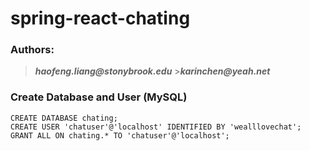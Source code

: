 # spring-react-chating
### Authors: 
>**_haofeng.liang@stonybrook.edu_**  >**_karinchen@yeah.net_**  

### Create Database and User (MySQL)
```
CREATE DATABASE chating;
CREATE USER 'chatuser'@'localhost' IDENTIFIED BY 'wealllovechat';
GRANT ALL ON chating.* TO 'chatuser'@'localhost';
```
